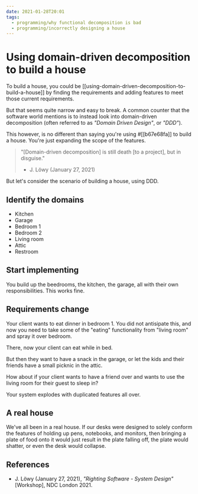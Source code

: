 ```yaml
---
date: 2021-01-28T20:01
tags: 
  - programming/why functional decomposition is bad
  - programming/incorrectly designing a house
---
```


# Using domain-driven decomposition to build a house

To build a house, you could be [[using-domain-driven-decomposition-to-build-a-house]] by
finding the requirements and adding features to meet those current requirements.

But that seems quite narrow and easy to break. A common counter that the software
world mentions is to instead look into domain-driven decomposition (often
referred to as *"Domain Driven Design"*, or *"DDD"*).

This however, is no different than saying you're using #[[b67e68fa]]
to build a house. You're just expanding the scope of the features.

> "[Domain-driven decomposition] is still death [to a project], but in disguise."
>
> - J. Löwy (January 27, 2021)

But let's consider the scenario of building a house, using DDD.

## Identify the domains

- Kitchen
- Garage
- Bedroom 1
- Bedroom 2
- Living room
- Attic
- Restroom

## Start implementing 

You build up the beedrooms, the kitchen, the garage, all with their own
responsibilities. This works fine.

## Requirements change

Your client wants to eat dinner in bedroom 1. You did not antisipate this, and
now you need to take some of the "eating" functionality from "living room" and
spray it over bedroom.

There, now your client can eat while in bed.

But then they want to have a snack in the garage, or let the kids and their
friends have a small picknic in the attic.

How about if your client wants to have a friend over and wants to use the living
room for their guest to sleep in?

Your system explodes with duplicated features all over.

## A real house

We've all been in a real house. If our desks were designed to solely conform the
features of holding up pens, notebooks, and monitors, then bringing a plate of
food onto it would just result in the plate falling off, the plate would shatter,
or even the desk would collapse.

## References

- J. Löwy (January 27, 2021), *"Righting Software - System Design"* [Workshop],
  NDC London 2021.
